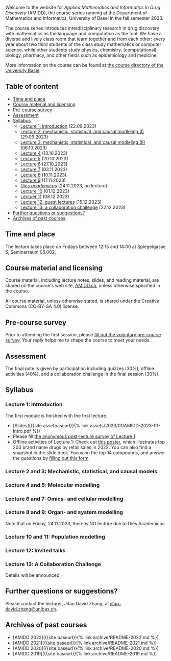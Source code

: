 Welcome to the website for *Applied Mathematics and Informatics In Drug
Discovery* (AMIDD), the course series running at the Department of Mathematics
and Informatics, University of Basel in the fall semester 2023.

The course series introduces interdisciplinary research in drug discovery with
mathematics as the language and computation as the tool. We have a diverse and
lively class room that learn together and from each other: every year about two
third students of the class study mathematics or computer science, while other
students study physics, chemistry, (computational) biology, pharmacy, and other
fields such as epidemiology and medicine.

More information on the course can be found at [the course directory of the University
Basel](https://vorlesungsverzeichnis.unibas.ch/de/recherche?id=276986).

## Table of content

- [Time and place](#time-and-place)
- [Course material and licensing](#course-material-and-licensing)
- [Pre-course survey](#pre-course-survey)
- [Assessment](#assessment)
- [Syllabus](#syllabus)
  * [Lecture 1: introduction](#lec1) (22.09.2023)
  * [Lecture 2: mechanistic, statistical, and causal modleling (I)](#lec2_3) (29.09.2023)
  * [Lecture 3: mechanistic, statistical, and causal modleling (II)](#lec2_3) (06.10.2023)
  * [Lecture 4](#4-from-sequences-to-structures) (13.10.2023)
  * [Lecture 5](#5-proteins-and-ligands) (20.10.2023)
  * [Lecture 6](#6-structure--and-ligand-based-drug-design) (27.10.2023)
  * [Lecture 7](#7-from-individual-interactions-to-networks) (03.11.2023)
  * [Lecture 8](#8-biological-networks) (10.11.2023)
  * [Lecture 9](#9-omics-and-cellular-modelling) (17.11.2023)
  * [*Dies academicus*](#10-dies-academicus) (24.11.2023, no lecture)
  * [Lecture 10](#11-pkpd-modelling) (01.12.2023)
  * [Lectuer 11](#11-guest-speaker-session) (08.12.2023)
  * [Lecture 12: guest lectures](#13-student-presentation-i) (15.12.2023)
  * [Lecture 13: a collaboration challenge](#14-student-presentation-ii) (22.12.2023)
- [Further questions or suggestions?](#further-questions-or-suggestions)
- [Archives of past courses](#archives-of-past-courses)

## Time and place

The lecture takes place on Fridays between 12:15 and 14:00 at Spiegelgasse 5,
Seminarraum 05.002.

## Course material and licensing

Course material, including lecture notes, slides, and reading material, are
shared on the course's web site, [AMIDD.ch](http://amidd.ch), unless otherwise
specified in the course.

All course material, unless otherwise stated, is shared under the Creative
Commons (CC-BY-SA 4.0) license.

## Pre-course survey

Prior to attending the first session, please [fill out the voluntary pre-course
survey](https://forms.gle/Xbk6ExbfNUxUgqm76). Your reply helps me to shape the
course to meet your needs.

## Assessment

The final note is given by participation including quizzes (30%), offline
activities (40%), and a collaboration challenge in the final session (30%).

## Syllabus

<p id="lec1"></p>

### Lecture 1: Introduction

The first module is finished with the first lecture.

* [Slides]({{site.assetbaseurl}}{% link assets/2023/01/AMIDD-2023-01-Intro.pdf %})
* Please fill [the anonymous post-lecture survey of Lecture 1](https://forms.gle/UDgSe3CVfzSCkCEa7).
* Offline activities of Lecture 1: Check out [this poster](https://njardarson.lab.arizona.edu/sites/njardarson.lab.arizona.edu/files/NjardarsonGroup2022Top200PosterV5.pdf), which illustrates top 200 brand name drugs by retail sales in 2022. You can also find a snapshot in the slide deck. Focus on the top 14 compounds, and answer the questions by [filling out this form](https://forms.gle/Pvbj9oHGP7qzXcpd7).

<p id="lec2_3"></p>

### Lecture 2 and 3: Mechanistic, statistical, and causal models

### Lecture 4 and 5: Molecular modelling

### Lecture 6 and 7: Omics- and cellular modelling

### Lecture 8 and 9: Organ- and system modelling

Note that on Friday, 24.11.2023, there is NO lecture due to Dies Academicus.

### Lecture 10 and 11: Population modelling

### Lecture 12: Invited talks

### Lecture 13: A Collaboration Challenge

Details will be announced.

## Further questions or suggestions?

Please contact the lecturer, Jitao David Zhang, at [jitao-david.zhang@unibas.ch](mailto:jitao-david.zhang@unibas.ch).


## Archives of past courses

* [AMIDD 2022]({{site.baseurl}}{% link archive/README-2022.md %})
* [AMIDD 2021]({{site.baseurl}}{% link archive/README-2021.md %})
* [AMIDD 2020]({{site.baseurl}}{% link archive/README-2020.md %})
* [AMIDD 2019]({{site.baseurl}}{% link archive/README-2019.md %})
